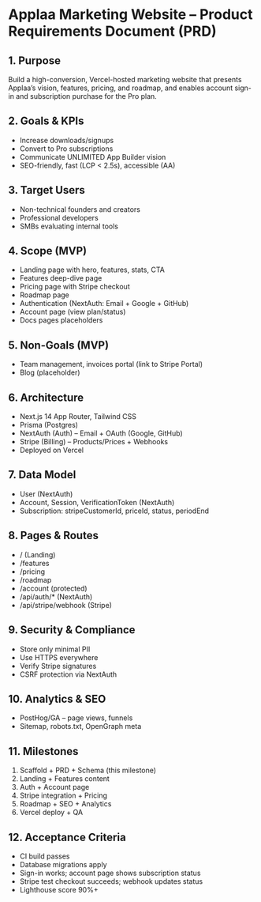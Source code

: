 # Applaa Marketing Website – Product Requirements Document (PRD)

## 1. Purpose
Build a high-conversion, Vercel-hosted marketing website that presents Applaa’s vision, features, pricing, and roadmap, and enables account sign-in and subscription purchase for the Pro plan.

## 2. Goals & KPIs
- Increase downloads/signups
- Convert to Pro subscriptions
- Communicate UNLIMITED App Builder vision
- SEO-friendly, fast (LCP < 2.5s), accessible (AA)

## 3. Target Users
- Non-technical founders and creators
- Professional developers
- SMBs evaluating internal tools

## 4. Scope (MVP)
- Landing page with hero, features, stats, CTA
- Features deep-dive page
- Pricing page with Stripe checkout
- Roadmap page
- Authentication (NextAuth: Email + Google + GitHub)
- Account page (view plan/status)
- Docs pages placeholders

## 5. Non-Goals (MVP)
- Team management, invoices portal (link to Stripe Portal)
- Blog (placeholder)

## 6. Architecture
- Next.js 14 App Router, Tailwind CSS
- Prisma (Postgres)
- NextAuth (Auth) – Email + OAuth (Google, GitHub)
- Stripe (Billing) – Products/Prices + Webhooks
- Deployed on Vercel

## 7. Data Model
- User (NextAuth)
- Account, Session, VerificationToken (NextAuth)
- Subscription: stripeCustomerId, priceId, status, periodEnd

## 8. Pages & Routes
- / (Landing)
- /features
- /pricing
- /roadmap
- /account (protected)
- /api/auth/* (NextAuth)
- /api/stripe/webhook (Stripe)

## 9. Security & Compliance
- Store only minimal PII
- Use HTTPS everywhere
- Verify Stripe signatures
- CSRF protection via NextAuth

## 10. Analytics & SEO
- PostHog/GA – page views, funnels
- Sitemap, robots.txt, OpenGraph meta

## 11. Milestones
1) Scaffold + PRD + Schema (this milestone)
2) Landing + Features content
3) Auth + Account page
4) Stripe integration + Pricing
5) Roadmap + SEO + Analytics
6) Vercel deploy + QA

## 12. Acceptance Criteria
- CI build passes
- Database migrations apply
- Sign-in works; account page shows subscription status
- Stripe test checkout succeeds; webhook updates status
- Lighthouse score 90%+
